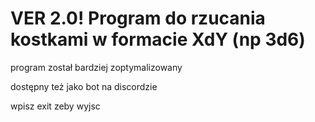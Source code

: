 # VER 2.0! Program do rzucania kostkami w formacie XdY (np 3d6)
program został bardziej zoptymalizowany

dostępny też jako bot na discordzie

wpisz exit zeby wyjsc
